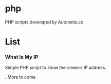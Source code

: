 # php
PHP scripts developed by Autonetix.co

# List
### What Is My IP
Simple PHP script to show the viewers IP address.

..More to come
